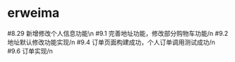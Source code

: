 # erweima
#8.29 新增修改个人信息功能\n
#9.1 完善地址功能，修改部分购物车功能/n
#9.2 地址默认修改功能实现/n
#9.4 订单页面构建成功，个人订单调用测试成功/n
#9.6 订单实现/n
